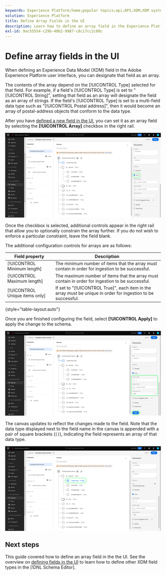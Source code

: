 ```yaml
---
keywords: Experience Platform;home;popular topics;api;API;XDM;XDM system;experience data model;data model;ui;workspace;array;field;
solution: Experience Platform
title: Define Array Fields in the UI
description: Learn how to define an array field in the Experience Platform user interface.
exl-id: 9ac55554-c29b-40b2-9987-c8c17cc2c00c
---
```

# Define array fields in the UI

When defining an Experience Data Model (XDM) field in the Adobe Experience Platform user interface, you can designate that field as an array.

The contents of the array depend on the [!UICONTROL Type] selected for that field. For example, if a field's [!UICONTROL Type] is set to "[!UICONTROL String]", setting that field as an array will designate the field as an array of strings. If the field's [!UICONTROL Type] is set to a multi-field data type such as "[!UICONTROL Postal address]", then it would become an array of postal-address objects that conform to the data type.

After you have [defined a new field in the UI](./overview.md#define), you can set it as an array field by selecting the **[!UICONTROL Array]** checkbox in the right rail. 

![](../../images/ui/fields/special/array.png)

Once the checkbox is selected, additional controls appear in the right rail that allow you to optionally constrain the array further. If you do not wish to enforce a particular constraint, leave the field blank.

The additional configuration controls for arrays are as follows:

| Field property | Description |
| --- | --- |
| [!UICONTROL Minimum length] | The minimum number of items that the array must contain in order for ingestion to be successful. |
| [!UICONTROL Maximum length] | The maximum number of items that the array must contain in order for ingestion to be successful. |
| [!UICONTROL Unique items only] | If set to "[!UICONTROL True]", each item in the array must be unique in order for ingestion to be successful. |

{style="table-layout:auto"}

Once you are finished configuring the field, select **[!UICONTROL Apply]** to apply the change to the schema.

![](../../images/ui/fields/special/array-config.png)

The canvas updates to reflect the changes made to the field. Note that the data type displayed next to the field name in the canvas is appended with a pair of square brackets (`[]`), indicating the field represents an array of that data type.

![](../../images/ui/fields/special/array-applied.png)

## Next steps

This guide covered how to define an array field in the the UI. See the overview on [defining fields in the UI](./overview.md#special) to learn how to define other XDM field types in the [!DNL Schema Editor].
